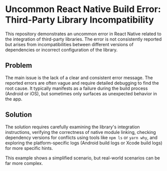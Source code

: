 # Uncommon React Native Build Error: Third-Party Library Incompatibility

This repository demonstrates an uncommon error in React Native related to the integration of third-party libraries. The error is not consistently reported but arises from incompatibilities between different versions of dependencies or incorrect configuration of the library.

## Problem

The main issue is the lack of a clear and consistent error message. The reported errors are often vague and require detailed debugging to find the root cause.  It typically manifests as a failure during the build process (Android or iOS), but sometimes only surfaces as unexpected behavior in the app.

## Solution

The solution requires carefully examining the library's integration instructions, verifying the correctness of native module linking, checking dependency versions for conflicts using tools like `npm ls` or `yarn why`, and exploring the platform-specific logs (Android build logs or Xcode build logs) for more specific hints.

This example shows a simplified scenario, but real-world scenarios can be far more complex.